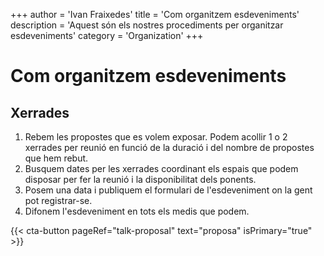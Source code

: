 +++
author = 'Ivan Fraixedes'
title = 'Com organitzem esdeveniments'
description = 'Aquest són els nostres procediments per organitzar esdeveniments'
category = 'Organization'
+++
# Com organitzem esdeveniments

## Xerrades

1. Rebem les propostes que es volem exposar. Podem acollir 1 o 2 xerrades per reunió en funció de la
duració i del nombre de propostes que hem rebut.
2. Busquem dates per les xerrades coordinant els espais que podem disposar per fer la reunió i la
disponibilitat dels ponents.
3. Posem una data i publiquem el formulari de l'esdeveniment on la gent pot registrar-se.
4. Difonem l'esdeveniment en tots els medis que podem.

{{< cta-button pageRef="talk-proposal" text="proposa" isPrimary="true" >}}
